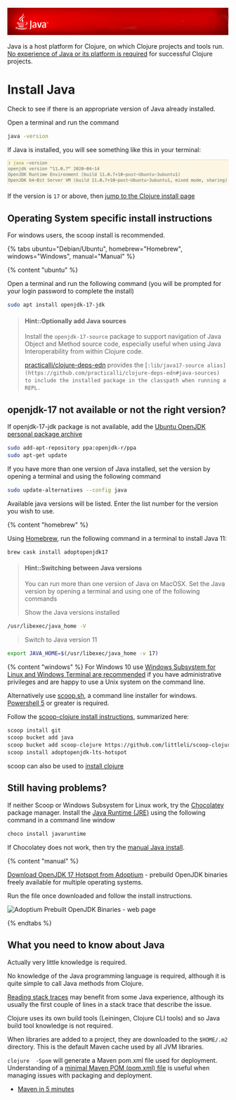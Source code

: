 ![Java](/images/java-banner.png)

Java is a host platform for Clojure, on which Clojure projects and tools run.  [No experience of Java or its platform is required](#what-you-need-to-know-about-java) for successful Clojure projects.


# Install Java

Check to see if there is an appropriate version of Java already installed.

Open a terminal and run the command

```bash
java -version
```

If Java is installed, you will see something like this in your terminal:

![Java version](/images/development-environment-java-check.png)

If the version is `17` or above, then [jump to the Clojure install page](install-clojure.md)


## Operating System specific install instructions

For windows users, the scoop install is recommended.

<!-- Operating System specific instructions -->
{% tabs ubuntu="Debian/Ubuntu", homebrew="Homebrew", windows="Windows", manual="Manual" %}

<!-- Ubuntu install -->
{% content "ubuntu" %}

Open a terminal and run the following command (you will be prompted for your login password to complete the install)

```bash
sudo apt install openjdk-17-jdk
```

> #### Hint::Optionally add Java sources
> Install the `openjdk-17-source` package to support navigation of Java Object and Method source code, especially useful when using Java Interoperability from within Clojure code.
>
> [practicalli/clojure-deps-edn](community-tools.md) provides the [`:lib/java17-source alias](https://github.com/practicalli/clojure-deps-edn#java-sources) to include the installed package in the classpath when running a REPL.`

## openjdk-17 not available or not the right version?

 If openjdk-17-jdk package is not available, add the [Ubuntu OpenJDK personal package archive](https://launchpad.net/~openjdk-r/+archive/ubuntu/ppa)

```bash
sudo add-apt-repository ppa:openjdk-r/ppa
sudo apt-get update
```

If you have more than one version of Java installed, set the version by opening a terminal and using the following command

```bash
sudo update-alternatives --config java
```

Available java versions will be listed.  Enter the list number for the version you wish to use.


<!-- Homebrew (MacOSX) install -->
{% content "homebrew" %}

Using [Homebrew](https://brew.sh/), run the following command in a terminal to install Java 11:

```bash
brew cask install adoptopenjdk17
```

> #### Hint::Switching between Java versions
> You can run more than one version of Java on MacOSX. Set the Java version by opening a terminal and using one of the following commands
>
> Show the Java versions installed
```bash
/usr/libexec/java_home -V
```
>
> Switch to Java version 11
```bash
export JAVA_HOME=$(/usr/libexec/java_home -v 17)
```


<!-- Windows install -->
{% content "windows" %}
For Windows 10 use [Windows Subsystem for Linux and Windows Terminal are recommended](https://conan.is/blogging/clojure-on-windows.html) if you have administrative privileges and are happy to use a Unix system on the command line.

Alternatively use [scoop.sh](https://scoop.sh/), a command line installer for windows.  [Powershell 5](https://aka.ms/wmf5download) or greater is required.

Follow the [scoop-clojure install instructions](https://github.com/littleli/scoop-clojure), summarized here:

```bash
scoop install git
scoop bucket add java
scoop bucket add scoop-clojure https://github.com/littleli/scoop-clojure
scoop install adoptopenjdk-lts-hotspot
```

scoop can also be used to [install clojure](install-clojure.md)

## Still having problems?
If neither Scoop or Windows Subsystem for Linux work, try the [Chocolatey](https://chocolatey.org/) package manager. Install the [Java Runtime (JRE)](https://chocolatey.org/packages/javaruntime) using the following command in a command line window

```bash
choco install javaruntime
```

If Chocolatey does not work, then try the [manual Java install](install-java.html#manual).


<!-- Manual Install -->
{% content "manual" %}

[Download OpenJDK 17 Hotspot from Adoptium](https://adoptopenjdk.net/) - prebuild OpenJDK binaries freely available for multiple operating systems.

Run the file once downloaded and follow the install instructions.

![Adoptium Prebuilt OpenJDK Binaries - web page](https://raw.githubusercontent.com/practicalli/graphic-design/live/java/screenshots/java-adoptium-website-temurin-17.png)


{% endtabs %}
<!-- End of Operating System specific instructions -->


## What you need to know about Java

Actually very little knowledge is required.

No knowledge of the Java programming language is required, although it is quite simple to call Java methods from Clojure.

[Reading stack traces](https://8thlight.com/blog/connor-mendenhall/2014/09/12/clojure-stacktraces.html) may benefit from some Java experience, although its usually the first couple of lines in a stack trace that describe the issue.

Clojure uses its own build tools (Leiningen, Clojure CLI tools) and so Java build tool knowledge is not required.

When libraries are added to a project, they are downloaded to the `$HOME/.m2` directory.  This is the default Maven cache used by all JVM libraries.

`clojure  -Spom` will generate a Maven pom.xml file used for deployment. Understanding of a [minimal Maven POM (pom.xml) file](https://maven.apache.org/guides/introduction/introduction-to-the-pom.html#minimal-pom) is useful when managing issues with packaging and deployment.

* [Maven in 5 minutes](https://maven.apache.org/guides/getting-started/maven-in-five-minutes.html)
